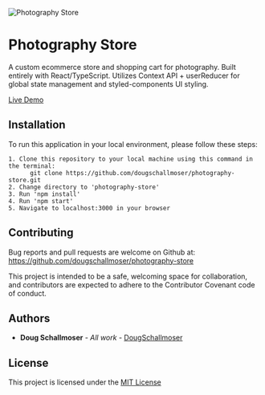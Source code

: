 ![Photography Store](https://user-images.githubusercontent.com/65590878/108611240-8a240280-7391-11eb-87df-e85a64e8a18d.png)


# Photography Store

A custom ecommerce store and shopping cart for photography.  Built entirely with React/TypeScript. Utilizes Context API + userReducer for global state management and styled-components UI styling.

[Live Demo](https://photography-store.netlify.app/)


## Installation

To run this application in your local environment, please follow these steps:

```
1. Clone this repository to your local machine using this command in the terminal:
      git clone https://github.com/dougschallmoser/photography-store.git
2. Change directory to 'photography-store'
3. Run 'npm install'
4. Run 'npm start'
5. Navigate to localhost:3000 in your browser
```

## Contributing

Bug reports and pull requests are welcome on Github at:
https://github.com/dougschallmoser/photography-store

This project is intended to be a safe, welcoming space for collaboration, and contributors are expected to adhere to the Contributor Covenant code of conduct.
 

## Authors

* **Doug Schallmoser** - *All work* - [DougSchallmoser](https://github.com/dougschallmoser)


## License

This project is licensed under the [MIT License](https://opensource.org/licenses/MIT)
